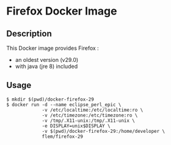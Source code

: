 # Firefox Docker Image

## Description

This Docker image provides Firefox :

- an oldest version (v29.0)
- with java (jre 8) included


## Usage

```
$ mkdir $(pwd)/docker-firefox-29
$ docker run -d --name eclipse_perl_epic \
             -v /etc/localtime:/etc/localtime:ro \
             -v /etc/timezone:/etc/timezone:ro \
             -v /tmp/.X11-unix:/tmp/.X11-unix \
             -e DISPLAY=unix$DISPLAY \
             -v $(pwd)/docker-firefox-29:/home/developer \
             flem/firefox-29
```

